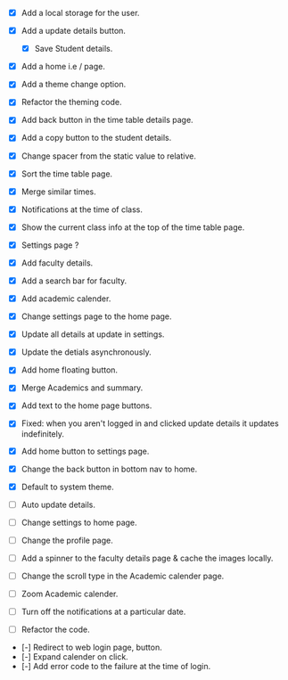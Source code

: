 - [x] Add a local storage for the user.
- [x] Add a update details button.
  - [x] Save Student details.
- [x] Add a home i.e / page.
- [x] Add a theme change option.
- [x] Refactor the theming code.
- [x] Add back button in the time table details page.
- [x] Add a copy button to the student details.
- [x] Change spacer from the static value to relative.

- [x] Sort the time table page.
- [x] Merge similar times.
- [x] Notifications at the time of class.
- [x] Show the current class info at the top of the time table page.
- [x] Settings page ?

- [x] Add faculty details.
- [x] Add a search bar for faculty.
- [x] Add academic calender.
- [x] Change settings page to the home page.
- [x] Update all details at update in settings.
- [x] Update the detials asynchronously.
- [x] Add home floating button.
- [x] Merge Academics and summary.
- [x] Add text to the home page buttons.

- [x] Fixed: when you aren't logged in and clicked update details it updates indefinitely.
- [x] Add home button to settings page.
- [x] Change the back button in bottom nav to home.
- [x] Default to system theme.

- [ ] Auto update details.
- [ ] Change settings to home page.
- [ ] Change the profile page.
- [ ] Add a spinner to the faculty details page & cache the images locally.
- [ ] Change the scroll type in the Academic calender page.
- [ ] Zoom Academic calender.
- [ ] Turn off the notifications at a particular date.
- [ ] Refactor the code.
- [-] Redirect to web login page, button.
- [-] Expand calender on click.
- [-] Add error code to the failure at the time of login.
